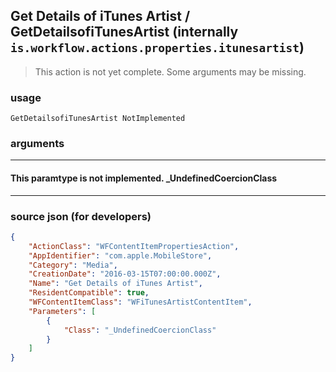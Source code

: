 
## Get Details of iTunes Artist / GetDetailsofiTunesArtist (internally `is.workflow.actions.properties.itunesartist`)

> This action is not yet complete. Some arguments may be missing.



### usage
```
GetDetailsofiTunesArtist NotImplemented
```

### arguments

---

#### This paramtype is not implemented. _UndefinedCoercionClass

---

### source json (for developers)

```json
{
	"ActionClass": "WFContentItemPropertiesAction",
	"AppIdentifier": "com.apple.MobileStore",
	"Category": "Media",
	"CreationDate": "2016-03-15T07:00:00.000Z",
	"Name": "Get Details of iTunes Artist",
	"ResidentCompatible": true,
	"WFContentItemClass": "WFiTunesArtistContentItem",
	"Parameters": [
		{
			"Class": "_UndefinedCoercionClass"
		}
	]
}
```
